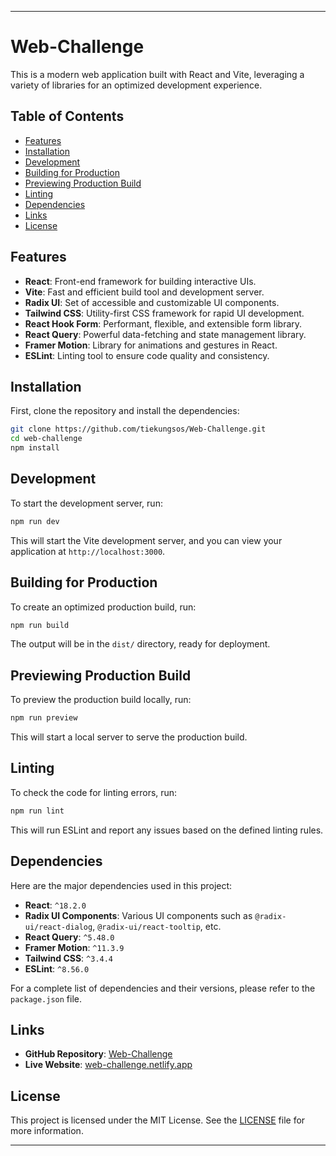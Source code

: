 ---

# Web-Challenge

This is a modern web application built with React and Vite, leveraging a variety of libraries for an optimized development experience.

## Table of Contents

- [Features](#features)
- [Installation](#installation)
- [Development](#development)
- [Building for Production](#building-for-production)
- [Previewing Production Build](#previewing-production-build)
- [Linting](#linting)
- [Dependencies](#dependencies)
- [Links](#links)
- [License](#license)

## Features

- **React**: Front-end framework for building interactive UIs.
- **Vite**: Fast and efficient build tool and development server.
- **Radix UI**: Set of accessible and customizable UI components.
- **Tailwind CSS**: Utility-first CSS framework for rapid UI development.
- **React Hook Form**: Performant, flexible, and extensible form library.
- **React Query**: Powerful data-fetching and state management library.
- **Framer Motion**: Library for animations and gestures in React.
- **ESLint**: Linting tool to ensure code quality and consistency.

## Installation

First, clone the repository and install the dependencies:

```bash
git clone https://github.com/tiekungsos/Web-Challenge.git
cd web-challenge
npm install
```

## Development

To start the development server, run:

```bash
npm run dev
```

This will start the Vite development server, and you can view your application at `http://localhost:3000`.

## Building for Production

To create an optimized production build, run:

```bash
npm run build
```

The output will be in the `dist/` directory, ready for deployment.

## Previewing Production Build

To preview the production build locally, run:

```bash
npm run preview
```

This will start a local server to serve the production build.

## Linting

To check the code for linting errors, run:

```bash
npm run lint
```

This will run ESLint and report any issues based on the defined linting rules.

## Dependencies

Here are the major dependencies used in this project:

- **React**: `^18.2.0`
- **Radix UI Components**: Various UI components such as `@radix-ui/react-dialog`, `@radix-ui/react-tooltip`, etc.
- **React Query**: `^5.48.0`
- **Framer Motion**: `^11.3.9`
- **Tailwind CSS**: `^3.4.4`
- **ESLint**: `^8.56.0`

For a complete list of dependencies and their versions, please refer to the `package.json` file.

## Links

- **GitHub Repository**: [Web-Challenge](https://github.com/tiekungsos/Web-Challenge)
- **Live Website**: [web-challenge.netlify.app](https://web-challenge.netlify.app/)

## License

This project is licensed under the MIT License. See the [LICENSE](LICENSE) file for more information.

---